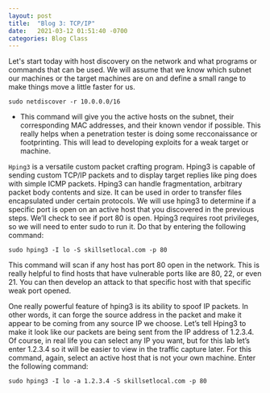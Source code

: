 ```yaml
---
layout: post
title:  "Blog 3: TCP/IP"
date:   2021-03-12 01:51:40 -0700
categories: Blog Class
---
```


Let's start today with host discovery on the network and what programs or commands that can be used. We will assume that we know which subnet our machines or the target machines are on and define a small range to make things move a little faster for us.
		
    sudo netdiscover -r 10.0.0.0/16

- This command will give you the active hosts on the subnet, their corresponding MAC addresses, and their known vendor if possible. This really helps when a penetration tester is doing some recconaissance or footprinting. This will lead to developing exploits for a weak target or machine.


`Hping3` is a versatile custom packet crafting program. Hping3 is capable of sending custom TCP/IP packets and to display target replies like ping does with simple ICMP packets. Hping3 can handle fragmentation, arbitrary packet body contents and size. It can be used in order to transfer files encapsulated under certain protocols. We will use hping3 to determine if a specific port is open on an active host that you discovered in the previous steps. We’ll check to see if port 80 is open. Hping3 requires root privileges, so we will need to enter sudo to run it. Do that by entering the following command:


	sudo hping3 -I lo -S skillsetlocal.com -p 80
  
  This command will scan if any host has port 80 open in the network. This is really helpful to find hosts that have vulnerable ports like are 80, 22, or even 21. You can then develop an attack to that specific host with that specific weak port opened.

One really powerful feature of hping3 is its ability to spoof IP packets. In other words, it can forge the source address in the packet and make it appear to be coming from any source IP we choose. 
Let’s tell Hping3 to make it look like our packets are being sent from the IP address of 1.2.3.4. Of course, in real life you can select any IP you want, but for this lab let’s enter 1.2.3.4 so it will be easier to view in the traffic capture later. For this command, again, select an active host that is not your own machine. Enter the following command:
		
    sudo hping3 -I lo -a 1.2.3.4 -S skillsetlocal.com -p 80
